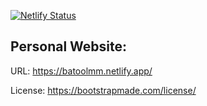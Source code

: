 [![Netlify Status](https://api.netlify.com/api/v1/badges/c31a46ad-3cd8-4f5c-be39-6b33abbc45ef/deploy-status)](https://app.netlify.com/sites/batoolah/deploys)
## Personal Website:

URL: https://batoolmm.netlify.app/

License: https://bootstrapmade.com/license/
